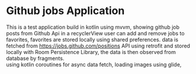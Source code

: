# Github jobs Application
This is a test application build in kotlin using mvvm, showing github job posts from Github Api in a recyclerView
user can add and remove jobs to favorites, favorites are stored locally using shared preferences.
data is fetched from https://jobs.github.com/positions API using retrofit and stored locally with Room Persistence Library,
the data is then observed from database by fragments.   
using kotlin coroutines for async data fetch,
loading images using glide,

